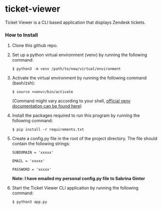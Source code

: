 # ticket-viewer

Ticket Viewer is a CLI based application that displays Zendesk tickets.

### How to Install

1. Clone this github repo.
2. Set up a python virtual environment (venv) by running the following command:

   `$ python3 -m venv /path/to/new/virtual/environment`

3. Activate the virtual environment by running the following command (bash/zsh):

   `$ source <venv>/bin/activate`

   (Command might vary according to your shell, [official venv documentation can be found here](https://docs.python.org/3/library/venv.html))

4. Install the packages required to run this program by running the following command:

   `$ pip install -r requirements.txt`

5. Create a config.py file in the root of the project directory. The file should contain the following strings:

   `SUBDOMAIN = 'xxxxx'`

   `EMAIL = 'xxxxx'`

   `PASSWORD = 'xxxxx'`

   **Note: I have emailed my personal config.py file to Sabrina Ginter**

6. Start the Ticket Viewer CLI application by running the following command:

   `$ python3 app.py`
